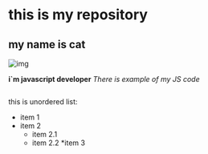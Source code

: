 # this is my repository

## my name is cat 

![img]()

**i`m javascript developer**
*There is example of my JS code*

```javascript

```

this is unordered list:
* item 1
* item 2
  * item 2.1
  * item 2.2
*item 3
